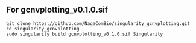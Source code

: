 ## For gcnvplotting_v0.1.0.sif
```
git clone https://github.com/NagaComBio/singularity_gcnvplotting.git
cd singularity_gcnvplotting
sudo singularity build gcnvplotting_v0.1.0.sif Singularity
```
